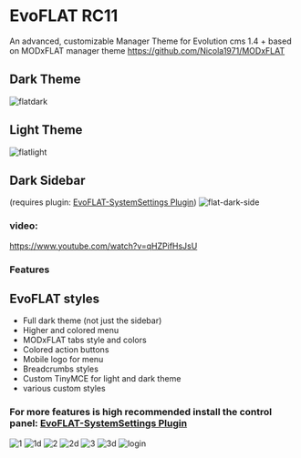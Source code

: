 # EvoFLAT RC11
An advanced, customizable Manager Theme for Evolution cms 1.4 +
based on MODxFLAT manager theme https://github.com/Nicola1971/MODxFLAT
## Dark Theme
![flatdark](https://user-images.githubusercontent.com/7342798/32993584-a70110cc-cd5a-11e7-9881-8471508d8cc9.png)

## Light Theme
![flatlight](https://user-images.githubusercontent.com/7342798/32993585-a71bd9ac-cd5a-11e7-859e-0a9108998d52.png)

## Dark Sidebar
(requires plugin: [EvoFLAT-SystemSettings Plugin](https://github.com/Nicola1971/EvoFLAT-SystemSettings))
![flat-dark-side](https://user-images.githubusercontent.com/7342798/33321657-bd4d920e-d446-11e7-9221-6d6bd7ae531c.png)

### video:
https://www.youtube.com/watch?v=qHZPifHsJsU

### Features 

## EvoFLAT styles

- Full dark theme (not just the sidebar)
- Higher and colored menu
- MODxFLAT tabs style and colors
- Colored action buttons 
- Mobile logo for menu
- Breadcrumbs styles
- Custom TinyMCE for light and dark theme
- various custom styles 

### For more features is high recommended install the control panel: [EvoFLAT-SystemSettings Plugin](https://github.com/Nicola1971/EvoFLAT-SystemSettings)
![1](https://user-images.githubusercontent.com/7342798/32146859-0ab25870-bcde-11e7-8002-f8ed90d13f07.png)
![1d](https://user-images.githubusercontent.com/7342798/32146862-0c68c3e8-bcde-11e7-9bc6-37828c815bfe.png)
![2](https://user-images.githubusercontent.com/7342798/32146863-0e2da96e-bcde-11e7-8e18-1f13716febc3.png)
![2d](https://user-images.githubusercontent.com/7342798/32146864-0fe6bc78-bcde-11e7-91ba-94bc31d822f6.png)
![3](https://user-images.githubusercontent.com/7342798/32146866-11ba30b6-bcde-11e7-9c16-14fff3a192d5.png)
![3d](https://user-images.githubusercontent.com/7342798/32146867-1370f1c4-bcde-11e7-9810-910f90185efc.png)
![login](https://user-images.githubusercontent.com/7342798/32628272-91e37cf6-c595-11e7-8685-3712a9c41ab1.png)

